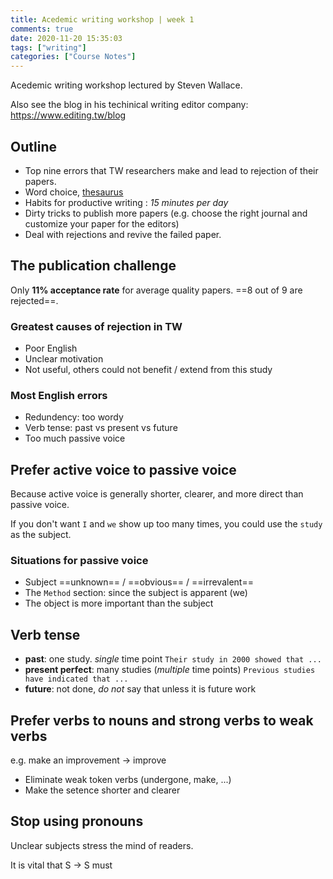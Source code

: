 ```yaml
---
title: Acedemic writing workshop | week 1
comments: true
date: 2020-11-20 15:35:03
tags: ["writing"]
categories: ["Course Notes"]
---
```


Acedemic writing workshop lectured by Steven Wallace.

Also see the blog in his techinical writing editor company: <https://www.editing.tw/blog>

<!-- more -->

## Outline

- Top nine errors that TW researchers make and lead to rejection of their papers.
- Word choice, [thesaurus](https://www.thesaurus.com/)
- Habits for productive writing : *15 minutes per day*
- Dirty tricks to publish more papers (e.g. choose the right journal and customize your paper for the editors)
- Deal with rejections and revive the failed paper.

## The publication challenge

Only **11% acceptance rate** for average quality papers. ==8 out of 9 are rejected==.

### Greatest causes of rejection in TW

- Poor English
- Unclear motivation
- Not useful, others could not benefit / extend from this study

### Most English errors

- Redundency: too wordy
- Verb tense: past vs present vs future
- Too much passive voice

## Prefer active voice to passive voice

Because active voice is generally shorter, clearer, and more direct than passive voice.

If you don't want `I` and `we` show up too many times, you could use the `study` as the subject.

### Situations for passive voice

- Subject ==unknown== / ==obvious== / ==irrevalent==
- The `Method` section: since the subject is apparent (we)
- The object is more important than the subject

## Verb tense

- **past**: one study. *single* time point `Their study in 2000 showed that ...`
- **present perfect**: many studies (*multiple* time points) `Previous studies have indicated that ...`
- **future**: not done, *do not* say that unless it is future work

## Prefer verbs to nouns and strong verbs to weak verbs

e.g. make an improvement -> improve

- Eliminate weak token verbs (undergone, make, ...)
- Make the setence shorter and clearer


## Stop using pronouns

Unclear subjects stress the mind of readers.

It is vital that S -> S must
